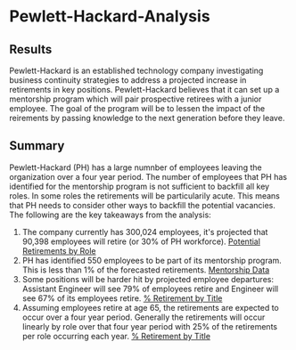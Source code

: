 # Pewlett-Hackard-Analysis

## Results
Pewlett-Hackard is an established technology company investigating business continuity strategies to address a projected increase in retirements in key positions. Pewlett-Hackard believes that it can set up a mentorship program which will pair prospective retirees with a junior employee. The goal of the program will be to lessen the impact of the reirements by passing knowledge to the next generation before they leave.

## Summary

Pewlett-Hackard (PH) has a large numnber of employees leaving the organization over a four year period. The number of employees that PH has identified for the mentorship program is not sufficient to backfill all key roles. In some roles the retirements will be particularily acute. This means that PH needs to consider other ways to backfill the potential vacancies. The following are the key takeaways from the analysis:

  1. The company currently has 300,024 employees, it's projected that 90,398 employees will retire (or 30% of PH workforce). [Potential Retirements by Role](https://github.com/ryanmorin/pewlett-hackard-analysis/blob/main/queries/unique_titles.csv)
  2. PH has identified 550 employees to be part of its mentorship program. This is less than 1% of the forecasted retirements. [Mentorship Data](https://github.com/ryanmorin/pewlett-hackard-analysis/blob/main/queries/mentorship_eligibility.csv)
  3. Some positions will be harder hit by projected employee departures: Assistant Engineer will see 79% of employees retire and Engineer will see 67% of its employees retire. [% Retirement by Title](https://github.com/ryanmorin/pewlett-hackard-analysis/blob/main/queries/retiring_%25_ttl.csv)
  4. Assuming employees retire at age 65, the retirements are expected to occur over a four year period.  Generally the retirements will occur linearly by role over that four year period with 25% of the retirements per role occurring each year. [% Retirement by Title](https://github.com/ryanmorin/pewlett-hackard-analysis/blob/main/queries/roles_by_retirement_year.csv)
